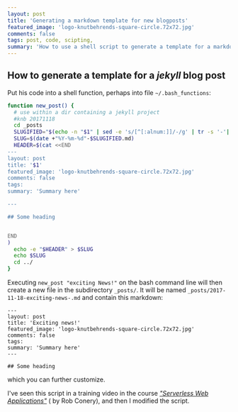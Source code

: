 ```yaml
---
layout: post
title: 'Generating a markdown template for new blogposts'
featured_image: 'logo-knutbehrends-square-circle.72x72.jpg'
comments: false
tags: post, code, scipting, 
summary: 'How to use a shell script to generate a template for a markdown page'
---
```


## How to generate a template for a _jekyll_ blog post

Put his code into a shell function, perhaps into file `~/.bash_functions`:

```sh
function new_post() {
  # use within a dir containing a jekyll project
  #knb 20171118
  cd _posts
  SLUGIFIED="$(echo -n "$1" | sed -e 's/[^[:alnum:]]/-/g' | tr -s '-'| tr 'A-Z' 'a-z')"
  SLUG=$(date +"%Y-%m-%d"-$SLUGIFIED.md)
  HEADER=$(cat <<END
---
layout: post
title: '$1'
featured_image: 'logo-knutbehrends-square-circle.72x72.jpg'
comments: false
tags:
summary: 'Summary here'

---

## Some heading


END
)
  echo -e "$HEADER" > $SLUG
  echo $SLUG
  cd ../
}
```

Executing `new_post "exciting News!"` on the bash command line will then create
a new file in the subdirectory `_posts/`. It will be named
`_posts/2017-11-18-exciting-news-.md` and contain this markdown:

```
---
layout: post
title: 'Exciting news!'
featured_image: 'logo-knutbehrends-square-circle.72x72.jpg'
comments: false
tags:
summary: 'Summary here'
---

## Some heading
```

which you can further customize.

I've seen this script in a training video in the course
[_"Serverless Web Applications"_](https://www.pluralsight.com/courses/web-applications-without-server/)
( by Rob Conery), and then I modified the script.
